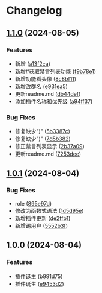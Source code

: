 # Changelog

## [1.1.0](https://github.com/Circle-money-run/karin-plugin-group/compare/v1.0.1...v1.1.0) (2024-08-05)


### Features

* 新增 ([a13f2ca](https://github.com/Circle-money-run/karin-plugin-group/commit/a13f2ca0153bcf692cb55ac9d196a40b3c8b0810))
* 新增#获取禁言列表功能 ([f9b78e1](https://github.com/Circle-money-run/karin-plugin-group/commit/f9b78e10ec6f8a6cf904b1ef3111dc48b6896290))
* 新增功能看头像 ([8c8bf11](https://github.com/Circle-money-run/karin-plugin-group/commit/8c8bf11f6219747d841ba1443cd21de78a3cf842))
* 新增改群名 ([e931ea5](https://github.com/Circle-money-run/karin-plugin-group/commit/e931ea5f720a51c61462f2b0367e773e2cd9555b))
* 更新readme.md ([db44def](https://github.com/Circle-money-run/karin-plugin-group/commit/db44deff6a24f5732cac3a0d65383bd197e35eab))
* 添加插件名称和优先级 ([a94ff37](https://github.com/Circle-money-run/karin-plugin-group/commit/a94ff37a3ddd32381ce2c74ec6d3835cd1d613d4))


### Bug Fixes

* 修复缺少")" ([5b3387c](https://github.com/Circle-money-run/karin-plugin-group/commit/5b3387c2ff7c43717bfd032db3d9ad60b990869b))
* 修复缺少")" ([7d5b382](https://github.com/Circle-money-run/karin-plugin-group/commit/7d5b3821a2cfa985e6fdab5e423d6bc2c53518af))
* 修正禁言列表显示 ([2b37a09](https://github.com/Circle-money-run/karin-plugin-group/commit/2b37a0990efba18ce76b3aee3e384982308feba5))
* 更新readme.md ([7253dee](https://github.com/Circle-money-run/karin-plugin-group/commit/7253dee388448f00e2edb5ee88f40cdf24180b87))

## [1.0.1](https://github.com/Circle-money-run/karin-plugin-group/compare/v1.0.0...v1.0.1) (2024-08-04)


### Bug Fixes

* role ([895e97d](https://github.com/Circle-money-run/karin-plugin-group/commit/895e97d0a090bd67d2a0b9cdc36dac76a6d0356b))
* 修改为函数式语法 ([1d5d95e](https://github.com/Circle-money-run/karin-plugin-group/commit/1d5d95edf6e9196fe4fff0d2d39089bd4309bbfb))
* 新增插件更新 ([de2ffb1](https://github.com/Circle-money-run/karin-plugin-group/commit/de2ffb159c476c2f9e7f629e26771745088c72c9))
* 新增踢用户 ([5552b3f](https://github.com/Circle-money-run/karin-plugin-group/commit/5552b3f7bb76b23908875a7a5d8645c1f563c85c))

## 1.0.0 (2024-08-04)


### Features

* 插件诞生 ([b991d75](https://github.com/Circle-money-run/karin-plugin-Group/commit/b991d755f51eb9aa9e67b081c1e3706308605c67))
* 插件诞生 ([e9453d2](https://github.com/Circle-money-run/karin-plugin-Group/commit/e9453d2945be800543f0f83aa79c03b7ab38b935))
